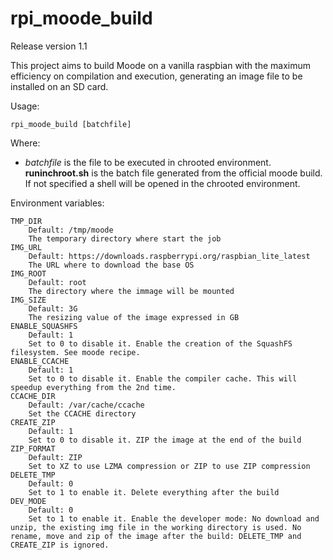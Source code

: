 # rpi_moode_build
Release version 1.1

This project aims to build Moode on a vanilla raspbian with the maximum efficiency on compilation and execution, generating an image file to be installed on an SD card.

Usage:
```
rpi_moode_build [batchfile]
```
Where:

* *batchfile* is the file to be executed in chrooted environment. **runinchroot.sh** is the batch file generated from the official moode build. If not specified a shell will be opened in the chrooted environment.

Environment variables:
```
TMP_DIR
    Default: /tmp/moode
    The temporary directory where start the job
IMG_URL
    Default: https://downloads.raspberrypi.org/raspbian_lite_latest
    The URL where to download the base OS
IMG_ROOT
    Default: root
    The directory where the immage will be mounted
IMG_SIZE
    Default: 3G
    The resizing value of the image expressed in GB
ENABLE_SQUASHFS
    Default: 1
    Set to 0 to disable it. Enable the creation of the SquashFS filesystem. See moode recipe.
ENABLE_CCACHE
    Default: 1
    Set to 0 to disable it. Enable the compiler cache. This will speedup everything from the 2nd time.
CCACHE_DIR
    Default: /var/cache/ccache
    Set the CCACHE directory
CREATE_ZIP
    Default: 1
    Set to 0 to disable it. ZIP the image at the end of the build
ZIP_FORMAT
    Default: ZIP
    Set to XZ to use LZMA compression or ZIP to use ZIP compression
DELETE_TMP
    Default: 0
    Set to 1 to enable it. Delete everything after the build
DEV_MODE
    Default: 0
    Set to 1 to enable it. Enable the developer mode: No download and unzip, the existing img file in the working directory is used. No rename, move and zip of the image after the build: DELETE_TMP and CREATE_ZIP is ignored.
```
